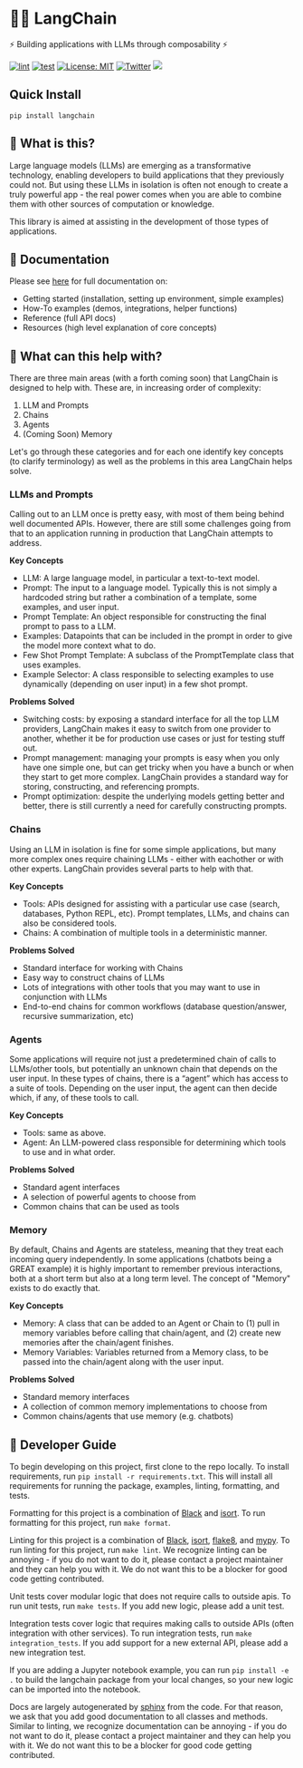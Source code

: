 # 🦜️🔗 LangChain

⚡ Building applications with LLMs through composability ⚡

[![lint](https://github.com/hwchase17/langchain/actions/workflows/lint.yml/badge.svg)](https://github.com/hwchase17/langchain/actions/workflows/lint.yml) [![test](https://github.com/hwchase17/langchain/actions/workflows/test.yml/badge.svg)](https://github.com/hwchase17/langchain/actions/workflows/test.yml) [![License: MIT](https://img.shields.io/badge/License-MIT-yellow.svg)](https://opensource.org/licenses/MIT) [![Twitter](https://img.shields.io/twitter/url/https/twitter.com/langchainai.svg?style=social&label=Follow%20%40LangChainAI)](https://twitter.com/langchainai) [![](https://dcbadge.vercel.app/api/server/6adMQxSpJS?compact=true&style=flat)](https://discord.gg/6adMQxSpJS)

## Quick Install

`pip install langchain`

## 🤔 What is this?

Large language models (LLMs) are emerging as a transformative technology, enabling
developers to build applications that they previously could not.
But using these LLMs in isolation is often not enough to
create a truly powerful app - the real power comes when you are able to
combine them with other sources of computation or knowledge.

This library is aimed at assisting in the development of those types of applications.

## 📖 Documentation

Please see [here](https://langchain.readthedocs.io/en/latest/?) for full documentation on:
- Getting started (installation, setting up environment, simple examples)
- How-To examples (demos, integrations, helper functions)
- Reference (full API docs)
- Resources (high level explanation of core concepts)

## 🚀 What can this help with?

There are three main areas (with a forth coming soon) that LangChain is designed to help with.
These are, in increasing order of complexity:
1. LLM and Prompts
2. Chains
3. Agents
4. (Coming Soon) Memory

Let's go through these categories and for each one identify key concepts (to clarify terminology) as well as the problems in this area LangChain helps solve.

### LLMs and Prompts
Calling out to an LLM once is pretty easy, with most of them being behind well documented APIs.
However, there are still some challenges going from that to an application running in production that LangChain attempts to address.

**Key Concepts**
- LLM: A large language model, in particular a text-to-text model.
- Prompt: The input to a language model. Typically this is not simply a hardcoded string but rather a combination of a template, some examples, and user input.
- Prompt Template: An object responsible for constructing the final prompt to pass to a LLM.
- Examples: Datapoints that can be included in the prompt in order to give the model more context what to do.
- Few Shot Prompt Template: A subclass of the PromptTemplate class that uses examples.
- Example Selector: A class responsible to selecting examples to use dynamically (depending on user input) in a few shot prompt.

**Problems Solved**
- Switching costs: by exposing a standard interface for all the top LLM providers, LangChain makes it easy to switch from one provider to another, whether it be for production use cases or just for testing stuff out.
- Prompt management: managing your prompts is easy when you only have one simple one, but can get tricky when you have a bunch or when they start to get more complex. LangChain provides a standard way for storing, constructing, and referencing prompts.
- Prompt optimization: despite the underlying models getting better and better, there is still currently a need for carefully constructing prompts. 

### Chains
Using an LLM in isolation is fine for some simple applications, but many more complex ones require chaining LLMs - either with eachother or with other experts.
LangChain provides several parts to help with that.

**Key Concepts**
- Tools: APIs designed for assisting with a particular use case (search, databases, Python REPL, etc). Prompt templates, LLMs, and chains can also be considered tools.
- Chains: A combination of multiple tools in a deterministic manner.

**Problems Solved**
- Standard interface for working with Chains
- Easy way to construct chains of LLMs
- Lots of integrations with other tools that you may want to use in conjunction with LLMs 
- End-to-end chains for common workflows (database question/answer, recursive summarization, etc)

### Agents
Some applications will require not just a predetermined chain of calls to LLMs/other tools, but potentially an unknown chain that depends on the user input.
In these types of chains, there is a “agent” which has access to a suite of tools.
Depending on the user input, the agent can then decide which, if any, of these tools to call.

**Key Concepts**
- Tools: same as above.
- Agent: An LLM-powered class responsible for determining which tools to use and in what order.


**Problems Solved**
- Standard agent interfaces
- A selection of powerful agents to choose from
- Common chains that can be used as tools

### Memory
By default, Chains and Agents are stateless, meaning that they treat each incoming query independently.
In some applications (chatbots being a GREAT example) it is highly important to remember previous interactions,
both at a short term but also at a long term level. The concept of "Memory" exists to do exactly that.

**Key Concepts**
- Memory: A class that can be added to an Agent or Chain to (1) pull in memory variables before calling that chain/agent, and (2) create new memories after the chain/agent finishes.
- Memory Variables: Variables returned from a Memory class, to be passed into the chain/agent along with the user input.

**Problems Solved**
- Standard memory interfaces
- A collection of common memory implementations to choose from
- Common chains/agents that use memory (e.g. chatbots)

## 🤖 Developer Guide

To begin developing on this project, first clone to the repo locally.
To install requirements, run `pip install -r requirements.txt`.
This will install all requirements for running the package, examples, linting, formatting, and tests.

Formatting for this project is a combination of [Black](https://black.readthedocs.io/en/stable/) and [isort](https://pycqa.github.io/isort/).
To run formatting for this project, run `make format`.

Linting for this project is a combination of [Black](https://black.readthedocs.io/en/stable/), [isort](https://pycqa.github.io/isort/), [flake8](https://flake8.pycqa.org/en/latest/), and [mypy](http://mypy-lang.org/).
To run linting for this project, run `make lint`.
We recognize linting can be annoying - if you do not want to do it, please contact a project maintainer and they can help you with it. We do not want this to be a blocker for good code getting contributed.

Unit tests cover modular logic that does not require calls to outside apis.
To run unit tests, run `make tests`.
If you add new logic, please add a unit test.

Integration tests cover logic that requires making calls to outside APIs (often integration with other services).
To run integration tests, run `make integration_tests`.
If you add support for a new external API, please add a new integration test.

If you are adding a Jupyter notebook example, you can run `pip install -e .` to build the langchain package from your local changes, so your new logic can be imported into the notebook.

Docs are largely autogenerated by [sphinx](https://www.sphinx-doc.org/en/master/) from the code.
For that reason, we ask that you add good documentation to all classes and methods.
Similar to linting, we recognize documentation can be annoying - if you do not want to do it, please contact a project maintainer and they can help you with it. We do not want this to be a blocker for good code getting contributed.
